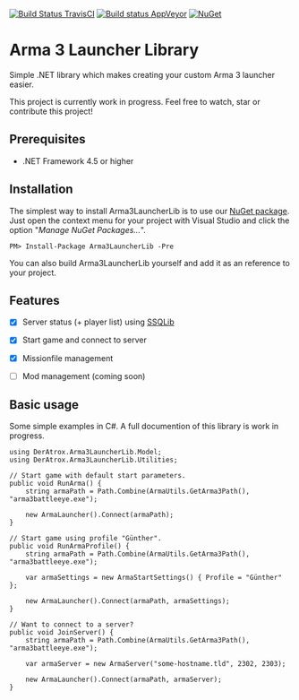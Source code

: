 [![Build Status TravisCI](https://travis-ci.org/DerAtrox/Arma3LauncherLib.svg?branch=master)](https://travis-ci.org/DerAtrox/Arma3LauncherLib)
[![Build status AppVeyor](https://ci.appveyor.com/api/projects/status/qaayarfd7urse6ds?svg=true)](https://ci.appveyor.com/project/DerAtrox/arma3launcherlib)
[![NuGet](https://img.shields.io/nuget/v/Arma3LauncherLib.svg)](https://www.nuget.org/packages/Arma3LauncherLib)

Arma 3 Launcher Library
=======================

Simple .NET library which makes creating your custom Arma 3 launcher easier.

This project is currently work in progress. Feel free to watch, star or contribute this project!

## Prerequisites ##
- .NET Framework 4.5 or higher

## Installation ##
The simplest way to install Arma3LauncherLib is to use our [NuGet package](https://www.nuget.org/packages/Arma3LauncherLib). Just open the context menu for your project with Visual Studio and click the option "*Manage NuGet Packages...*".

```
PM> Install-Package Arma3LauncherLib -Pre
```

You can also build Arma3LauncherLib yourself and add it as an reference to your project.

## Features ##
- [x] Server status (+ player list) using [SSQLib](https://github.com/leewalkergm/ssqlib/)
- [x] Start game and connect to server
- [x] Missionfile management
- [ ] Mod management (coming soon)


## Basic usage ##
Some simple examples in C#. A full documention of this library is work in progress.
```
using DerAtrox.Arma3LauncherLib.Model;
using DerAtrox.Arma3LauncherLib.Utilities;

// Start game with default start parameters.
public void RunArma() {
    string armaPath = Path.Combine(ArmaUtils.GetArma3Path(), "arma3battleeye.exe");

    new ArmaLauncher().Connect(armaPath);
}

// Start game using profile "Günther".
public void RunArmaProfile() {
    string armaPath = Path.Combine(ArmaUtils.GetArma3Path(), "arma3battleeye.exe");

    var armaSettings = new ArmaStartSettings() { Profile = "Günther" };

    new ArmaLauncher().Connect(armaPath, armaSettings);
}

// Want to connect to a server?
public void JoinServer() {
    string armaPath = Path.Combine(ArmaUtils.GetArma3Path(), "arma3battleeye.exe");

    var armaServer = new ArmaServer("some-hostname.tld", 2302, 2303);

    new ArmaLauncher().Connect(armaPath, armaServer);
}
```
